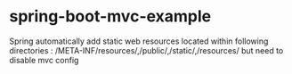 # spring-boot-mvc-example
Spring automatically add static web resources located within following directories : /META-INF/resources/,/public/,/static/,/resources/ but need to disable mvc config
